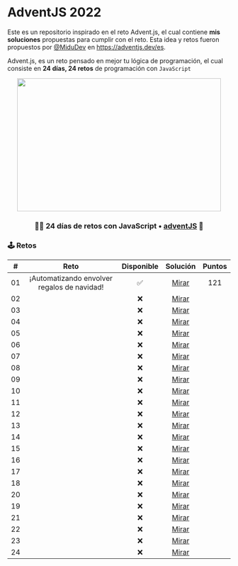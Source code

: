 # AdventJS 2022

Este es un repositorio inspirado en el reto Advent.js, el cual contiene **mis soluciones** propuestas para cumplir con el reto. Esta idea y retos fueron propuestos por [@MiduDev](https://github.com/midudev "@MiduDev") en https://adventjs.dev/es.

Advent.js, es un reto pensado en mejor tu lógica de programación, el cual consiste en **24 días, 24 retos** de programación con ```JavaScript```

<p align="center"> 
  <img width="460" height="300" src=""/>
</p>


<h3 align="center">🧑‍🚀 24 días de retos con JavaScript • <a href="https://adventjs.dev">adventJS</a> 🚀</h3>

### 🕹️ Retos


|  #  |                  Reto                       |   Disponible    |                Solución                  |  Puntos  |
| :-: | :------------------------------------------------------------------: | :------------:  | :----------------------------------------: | :---------: |
| 01  |  ¡Automatizando envolver regalos de navidad!  |       ✅        | [Mirar](Retos/01_automatizacion/01_automatizacion.md) |   121   |
| 02  |                                    |       ❌        | [Mirar](Retos/) |        |
| 03  |                                    |       ❌        | [Mirar](Retos/) |        |
| 04  |                                    |       ❌        | [Mirar](Retos/) |        |
| 05  |                                    |       ❌        | [Mirar](Retos/) |        |
| 06  |                                    |       ❌        | [Mirar](Retos/) |        |
| 07  |                                    |       ❌        | [Mirar](Retos/) |        |
| 08  |                                    |       ❌        | [Mirar](Retos/) |        |
| 09  |                                    |       ❌        | [Mirar](Retos/) |        |
| 10  |                                    |       ❌        | [Mirar](Retos/) |        |
| 11  |                                    |       ❌        | [Mirar](Retos/) |        |
| 12  |                                    |       ❌        | [Mirar](Retos/) |        |
| 13  |                                    |       ❌        | [Mirar](Retos/) |        |
| 14  |                                    |       ❌        | [Mirar](Retos/) |        |
| 15  |                                    |       ❌        | [Mirar](Retos/) |        |
| 16  |                                    |       ❌        | [Mirar](Retos/) |        |
| 17  |                                    |       ❌        | [Mirar](Retos/) |        |
| 18  |                                    |       ❌        | [Mirar](Retos/) |        |
| 20  |                                    |       ❌        | [Mirar](Retos/) |        |
| 19  |                                    |       ❌        | [Mirar](Retos/) |        |
| 21  |                                    |       ❌        | [Mirar](Retos/) |        |
| 22  |                                    |       ❌        | [Mirar](Retos/) |        |
| 23  |                                    |       ❌        | [Mirar](Retos/) |        |
| 24  |                                    |       ❌        | [Mirar](Retos/) |        |
